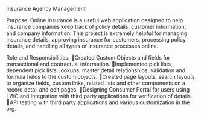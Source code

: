 Insurance Agency Management

Purpose:
Online Insurance is a useful web application designed to help insurance companies keep track of policy details, customer information, and company information. This project is extremely helpful for managing insurance details, approving insurance for customers, processing policy details, and handling all types of insurance processes online.

Role and Responsibilities:
🔹Created Custom Objects and fields for transactional and contractual information.
🔹Implemented pick lists, dependent pick lists, lookups, master detail relationships, validation and formula fields to the custom objects.
🔹Created page layouts, search layouts to organize fields, custom links, related lists and other components on a record detail and edit pages.
🔹Designing Consumer Portal for users using LWC and Integration with third party applications for verification of details.
🔹API testing with third party applications and various customization in the org.

